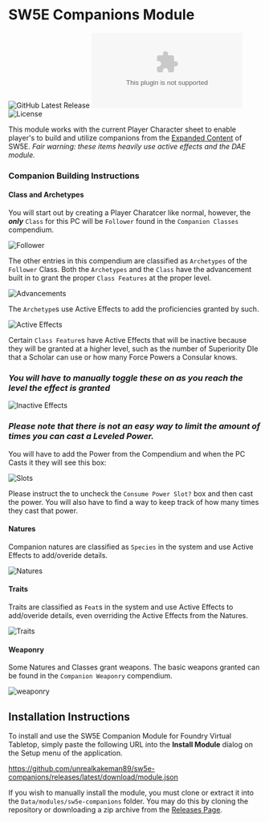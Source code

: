 # SW5E Companions Module
![GitHub Latest Release](https://img.shields.io/github/release/unrealkakeman89/sw5e-companions?style=flat-square)
![GitHub Downloads Latest](https://img.shields.io/github/downloads/unrealkakeman89/sw5e-companions/latest/sw5e-companions.zip?style=flat-square)
![License](https://img.shields.io/github/license/unrealkakeman89/sw5e-companions?style=flat-square)

This module works with the current Player Character sheet to enable player's to build and utilize companions from the [Expanded Content](https://sw5e.com/rules/expandedContent/Customization%20Options) of SW5E. 
*Fair warning: these items heavily use active effects and the DAE module.*

### Companion Building Instructions

#### Class and Archetypes
You will start out by creating a Player Charatcer like normal, however, the ***only*** `Class` for this PC will be `Follower` found in the `Companion Classes` compendium. 

![Follower](https://user-images.githubusercontent.com/31608392/187972539-f121be85-743d-464d-94eb-4049f9959948.png)

The other entries in this compendium are classified as `Archetypes` of the `Follower` Class. Both the `Archetypes` and the `Class` have the advancement built in to grant the proper `Class Features` at the proper level. 

![Advancements](https://user-images.githubusercontent.com/31608392/187973246-d73b5e8c-e559-4332-8b97-cdbd192cc44f.png)

The `Archetype`s use Active Effects to add the proficiencies granted by such. 

![Active Effects](https://user-images.githubusercontent.com/31608392/187975570-4798bcff-be4d-436c-a3eb-d10b5d5ee9ec.png)

Certain `Class Feature`s have Active Effects that will be inactive because they will be granted at a higher level, such as the number of Superiority DIe that a Scholar can use or how many Force Powers a Consular knows. 
### *You will have to manually toggle these on as you reach the level the effect is granted*

![Inactive Effects](https://user-images.githubusercontent.com/31608392/187983020-c349dad1-9270-48e9-95ff-3afbf69fb770.png)

### ***Please note that there is not an easy way to limit the amount of times you can cast a Leveled Power.***
You will have to add the Power from the Compendium and when the PC Casts it they will see this box:

![Slots](https://user-images.githubusercontent.com/31608392/187983507-963052a2-b08b-4834-8299-5dd503d05799.png)

Please instruct the to uncheck the `Consume Power Slot?` box and then cast the power. You will also have to find a way to keep track of how many times they cast that power.

#### Natures
Companion natures are classified as `Species` in the system and use Active Effects to add/overide details.

![Natures](https://user-images.githubusercontent.com/31608392/187980236-8653c06c-3679-47a3-8a77-350969ee28ba.png)

#### Traits
Traits are classified as `Feat`s in the system and use Active Effects to add/overide details, even overriding the Active Effects from the Natures.

![Traits](https://user-images.githubusercontent.com/31608392/187979641-cf9efe30-b01e-41f4-9112-e08b759fa818.png)

#### Weaponry
Some Natures and Classes grant weapons. The basic weapons granted can be found in the `Companion Weaponry` compendium.

![weaponry](https://user-images.githubusercontent.com/31608392/187981966-0db695fe-dfcb-4dc5-8c4a-5304807f44f8.png)


## Installation Instructions

To install and use the SW5E Companion Module for Foundry Virtual Tabletop, simply paste the following URL into the
**Install Module** dialog on the Setup menu of the application.

https://github.com/unrealkakeman89/sw5e-companions/releases/latest/download/module.json

If you wish to manually install the module, you must clone or extract it into the `Data/modules/sw5e-companions` folder. You
may do this by cloning the repository or downloading a zip archive from the
[Releases Page](https://github.com/unrealkakeman89/sw5e-companions).
